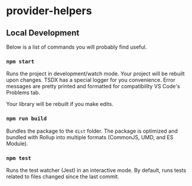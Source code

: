 # provider-helpers

## Local Development

Below is a list of commands you will probably find useful.

### `npm start`

Runs the project in development/watch mode. Your project will be rebuilt upon changes. TSDX has a special logger for you convenience. Error messages are pretty printed and formatted for compatibility VS Code's Problems tab.

Your library will be rebuilt if you make edits.

### `npm run build`

Bundles the package to the `dist` folder.
The package is optimized and bundled with Rollup into multiple formats (CommonJS, UMD, and ES Module).

### `npm test`

Runs the test watcher (Jest) in an interactive mode.
By default, runs tests related to files changed since the last commit.
